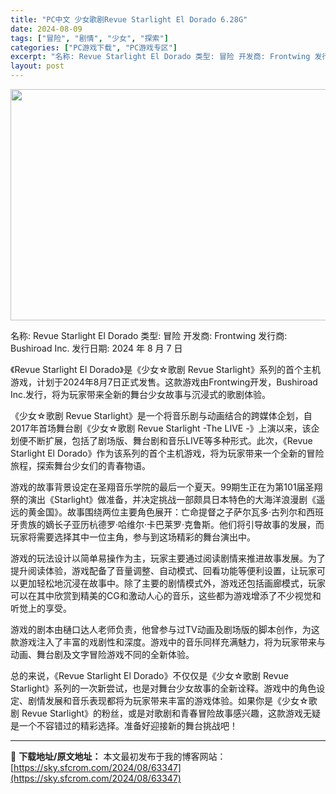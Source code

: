 ```yaml
---
title: "PC中文 少女歌剧Revue Starlight El Dorado 6.28G"
date: 2024-08-09
tags: ["冒险", "剧情", "少女", "探索"]
categories: ["PC游戏下载", "PC游戏专区"]
excerpt: "名称: Revue Starlight El Dorado 类型: 冒险 开发商: Frontwing 发行商: Bushiroad Inc. 发行日期: 2024 年 8 月 7 日 《Revue Starlight El Dorado》是《少女☆歌剧 Revue Starlight》系列的首个主&hellip;"
layout: post
---
```


<img class="aligncenter size-full wp-image-63348" src="https://sky.sfcrom.com/wp-content/uploads/2024/08/2024080908110755.webp" alt="" width="660" height="370" />

名称: Revue Starlight El Dorado
类型: 冒险
开发商: Frontwing
发行商: Bushiroad Inc.
发行日期: 2024 年 8 月 7 日

《Revue Starlight El Dorado》是《少女☆歌剧 Revue Starlight》系列的首个主机游戏，计划于2024年8月7日正式发售。这款游戏由Frontwing开发，Bushiroad Inc.发行，将为玩家带来全新的舞台少女故事与沉浸式的歌剧体验。

《少女☆歌剧 Revue Starlight》是一个将音乐剧与动画结合的跨媒体企划，自2017年首场舞台剧《少女☆歌剧 Revue Starlight -The LIVE -》上演以来，该企划便不断扩展，包括了剧场版、舞台剧和音乐LIVE等多种形式。此次，《Revue Starlight El Dorado》作为该系列的首个主机游戏，将为玩家带来一个全新的冒险旅程，探索舞台少女们的青春物语。

游戏的故事背景设定在圣翔音乐学院的最后一个夏天。99期生正在为第101届圣翔祭的演出《Starlight》做准备，并决定挑战一部颇具日本特色的大海洋浪漫剧《遥远的黄金国》。故事围绕两位主要角色展开：亡命提督之子萨尔瓦多·古列尔和西班牙贵族的嫡长子亚历杭德罗·哈维尔·卡巴莱罗·克鲁斯。他们将引导故事的发展，而玩家将需要选择其中一位主角，参与到这场精彩的舞台演出中。

游戏的玩法设计以简单易操作为主，玩家主要通过阅读剧情来推进故事发展。为了提升阅读体验，游戏配备了音量调整、自动模式、回看功能等便利设置，让玩家可以更加轻松地沉浸在故事中。除了主要的剧情模式外，游戏还包括画廊模式，玩家可以在其中欣赏到精美的CG和激动人心的音乐，这些都为游戏增添了不少视觉和听觉上的享受。

游戏的剧本由樋口达人老师负责，他曾参与过TV动画及剧场版的脚本创作，为这款游戏注入了丰富的戏剧性和深度。游戏中的音乐同样充满魅力，将为玩家带来与动画、舞台剧及文字冒险游戏不同的全新体验。

总的来说，《Revue Starlight El Dorado》不仅仅是《少女☆歌剧 Revue Starlight》系列的一次新尝试，也是对舞台少女故事的全新诠释。游戏中的角色设定、剧情发展和音乐表现都将为玩家带来丰富的游戏体验。如果你是《少女☆歌剧 Revue Starlight》的粉丝，或是对歌剧和青春冒险故事感兴趣，这款游戏无疑是一个不容错过的精彩选择。准备好迎接新的舞台挑战吧！

---
📖 **下载地址/原文地址：** 本文最初发布于我的博客网站：[https://sky.sfcrom.com/2024/08/63347](https://sky.sfcrom.com/2024/08/63347)
